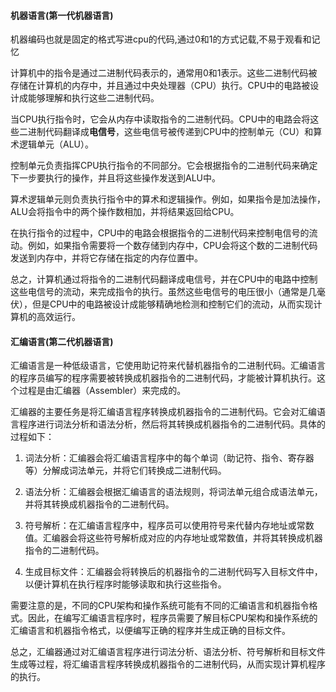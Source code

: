 #### 机器语言(第一代机器语言)
机器编码也就是固定的格式写进cpu的代码,通过0和1的方式记载,不易于观看和记忆

计算机中的指令是通过二进制代码表示的，通常用0和1表示。这些二进制代码被存储在计算机的内存中，并且通过中央处理器（CPU）执行。CPU中的电路被设计成能够理解和执行这些二进制代码。

当CPU执行指令时，它会从内存中读取指令的二进制代码。CPU中的电路会将这些二进制代码翻译成**电信号**，这些电信号被传递到CPU中的控制单元（CU）和算术逻辑单元（ALU）。

控制单元负责指挥CPU执行指令的不同部分。它会根据指令的二进制代码来确定下一步要执行的操作，并且将这些操作发送到ALU中。

算术逻辑单元则负责执行指令中的算术和逻辑操作。例如，如果指令是加法操作，ALU会将指令中的两个操作数相加，并将结果返回给CPU。

在执行指令的过程中，CPU中的电路会根据指令的二进制代码来控制电信号的流动。例如，如果指令需要将一个数存储到内存中，CPU会将这个数的二进制代码发送到内存中，并将它存储在指定的内存位置中。

总之，计算机通过将指令的二进制代码翻译成电信号，并在CPU中的电路中控制这些电信号的流动，来完成指令的执行。虽然这些电信号的电压很小（通常是几毫伏），但是CPU中的电路被设计成能够精确地检测和控制它们的流动，从而实现计算机的高效运行。

#### 汇编语言(第二代机器语言)
汇编语言是一种低级语言，它使用助记符来代替机器指令的二进制代码。汇编语言的程序员编写的程序需要被转换成机器指令的二进制代码，才能被计算机执行。这个过程是由汇编器（Assembler）来完成的。

汇编器的主要任务是将汇编语言程序转换成机器指令的二进制代码。它会对汇编语言程序进行词法分析和语法分析，然后将其转换成机器指令的二进制代码。具体的过程如下：

1.  词法分析：汇编器会将汇编语言程序中的每个单词（助记符、指令、寄存器等）分解成词法单元，并将它们转换成二进制代码。
    
2.  语法分析：汇编器会根据汇编语言的语法规则，将词法单元组合成语法单元，并将其转换成机器指令的二进制代码。
    
3.  符号解析：在汇编语言程序中，程序员可以使用符号来代替内存地址或常数值。汇编器会将这些符号解析成对应的内存地址或常数值，并将其转换成机器指令的二进制代码。
    
4.  生成目标文件：汇编器会将转换后的机器指令的二进制代码写入目标文件中，以便计算机在执行程序时能够读取和执行这些指令。
    

需要注意的是，不同的CPU架构和操作系统可能有不同的汇编语言和机器指令格式。因此，在编写汇编语言程序时，程序员需要了解目标CPU架构和操作系统的汇编语言和机器指令格式，以便编写正确的程序并生成正确的目标文件。

总之，汇编器通过对汇编语言程序进行词法分析、语法分析、符号解析和目标文件生成等过程，将汇编语言程序转换成机器指令的二进制代码，从而实现计算机程序的执行。